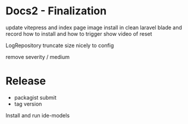 # Docs2 - Finalization
update vitepress and index page image
install in clean laravel blade and record how to install and how to trigger
show video of reset

LogRepository truncate size nicely to config


remove severity / medium

# Release
* packagist submit
* tag version

Install and run ide-models
